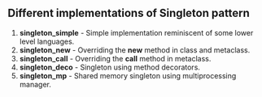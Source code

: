 ## Different implementations of Singleton pattern

1. **singleton_simple** - Simple implementation reminiscent of some lower level languages.
2. **singleton_new**    - Overriding the ______new______ method in class and metaclass.
3. **singleton_call**   - Overriding the ______call______ method in metaclass.
4. **singleton_deco**   - Singleton using method decorators.
5. **singleton_mp**     - Shared memory singleton using multiprocessing manager.
